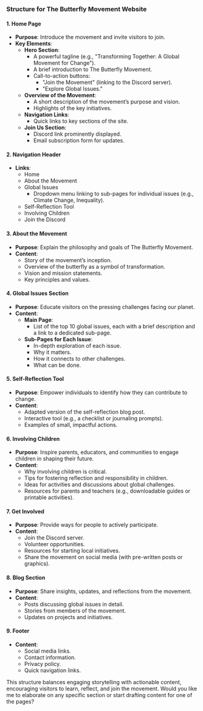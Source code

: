 ### **Structure for The Butterfly Movement Website**

#### **1. Home Page**
- **Purpose**: Introduce the movement and invite visitors to join.
- **Key Elements**:
  - **Hero Section**:
    - A powerful tagline (e.g., "Transforming Together: A Global Movement for Change").
    - A brief introduction to The Butterfly Movement.
    - Call-to-action buttons:
      - "Join the Movement" (linking to the Discord server).
      - "Explore Global Issues."
  - **Overview of the Movement**:
    - A short description of the movement’s purpose and vision.
    - Highlights of the key initiatives.
  - **Navigation Links**:
    - Quick links to key sections of the site.
  - **Join Us Section**:
    - Discord link prominently displayed.
    - Email subscription form for updates.

#### **2. Navigation Header**
- **Links**:
  - Home
  - About the Movement
  - Global Issues
    - Dropdown menu linking to sub-pages for individual issues (e.g., Climate Change, Inequality).
  - Self-Reflection Tool
  - Involving Children
  - Join the Discord

#### **3. About the Movement**
- **Purpose**: Explain the philosophy and goals of The Butterfly Movement.
- **Content**:
  - Story of the movement’s inception.
  - Overview of the butterfly as a symbol of transformation.
  - Vision and mission statements.
  - Key principles and values.

#### **4. Global Issues Section**
- **Purpose**: Educate visitors on the pressing challenges facing our planet.
- **Content**:
  - **Main Page**:
    - List of the top 10 global issues, each with a brief description and a link to a dedicated sub-page.
  - **Sub-Pages for Each Issue**:
    - In-depth exploration of each issue.
    - Why it matters.
    - How it connects to other challenges.
    - What can be done.

#### **5. Self-Reflection Tool**
- **Purpose**: Empower individuals to identify how they can contribute to change.
- **Content**:
  - Adapted version of the self-reflection blog post.
  - Interactive tool (e.g., a checklist or journaling prompts).
  - Examples of small, impactful actions.

#### **6. Involving Children**
- **Purpose**: Inspire parents, educators, and communities to engage children in shaping their future.
- **Content**:
  - Why involving children is critical.
  - Tips for fostering reflection and responsibility in children.
  - Ideas for activities and discussions about global challenges.
  - Resources for parents and teachers (e.g., downloadable guides or printable activities).

#### **7. Get Involved**
- **Purpose**: Provide ways for people to actively participate.
- **Content**:
  - Join the Discord server.
  - Volunteer opportunities.
  - Resources for starting local initiatives.
  - Share the movement on social media (with pre-written posts or graphics).

#### **8. Blog Section**
- **Purpose**: Share insights, updates, and reflections from the movement.
- **Content**:
  - Posts discussing global issues in detail.
  - Stories from members of the movement.
  - Updates on projects and initiatives.

#### **9. Footer**
- **Content**:
  - Social media links.
  - Contact information.
  - Privacy policy.
  - Quick navigation links.

This structure balances engaging storytelling with actionable content, encouraging visitors to learn, reflect, and join the movement. Would you like me to elaborate on any specific section or start drafting content for one of the pages?


